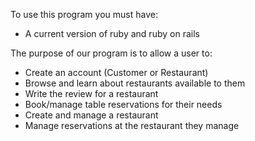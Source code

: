 To use this program you must have:
- A current version of ruby and ruby on rails

The purpose of our program is to allow a user to:
- Create an account (Customer or Restaurant)
- Browse and learn about restaurants available to them
- Write the review for a restaurant
- Book/manage table reservations for their needs 
- Create and manage a restaurant
- Manage reservations at the restaurant they manage
